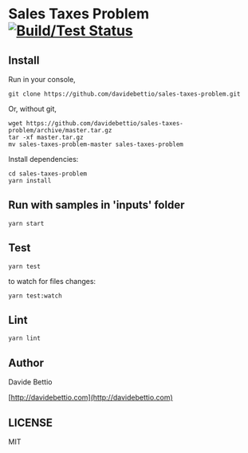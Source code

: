 # Sales Taxes Problem [![Build/Test Status](https://travis-ci.org/davidebettio/sales-taxes-problem.svg?branch=master)](https://travis-ci.org/davidebettio/sales-taxes-problem)

## Install
Run in your console,

```
git clone https://github.com/davidebettio/sales-taxes-problem.git
```

Or, without git,

```
wget https://github.com/davidebettio/sales-taxes-problem/archive/master.tar.gz
tar -xf master.tar.gz
mv sales-taxes-problem-master sales-taxes-problem
```

Install dependencies:

```
cd sales-taxes-problem
yarn install
```

## Run with samples in 'inputs' folder

```
yarn start
```

## Test

```
yarn test
```

to watch for files changes:

```
yarn test:watch
```

## Lint

```
yarn lint
```

## Author
Davide Bettio

[http://davidebettio.com](http://davidebettio.com)

## LICENSE
MIT

